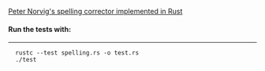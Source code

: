 [Peter Norvig's spelling corrector implemented in Rust](http://norvig.com/spell-correct.html)


#### Run the tests with:
----------------------
      rustc --test spelling.rs -o test.rs
      ./test
